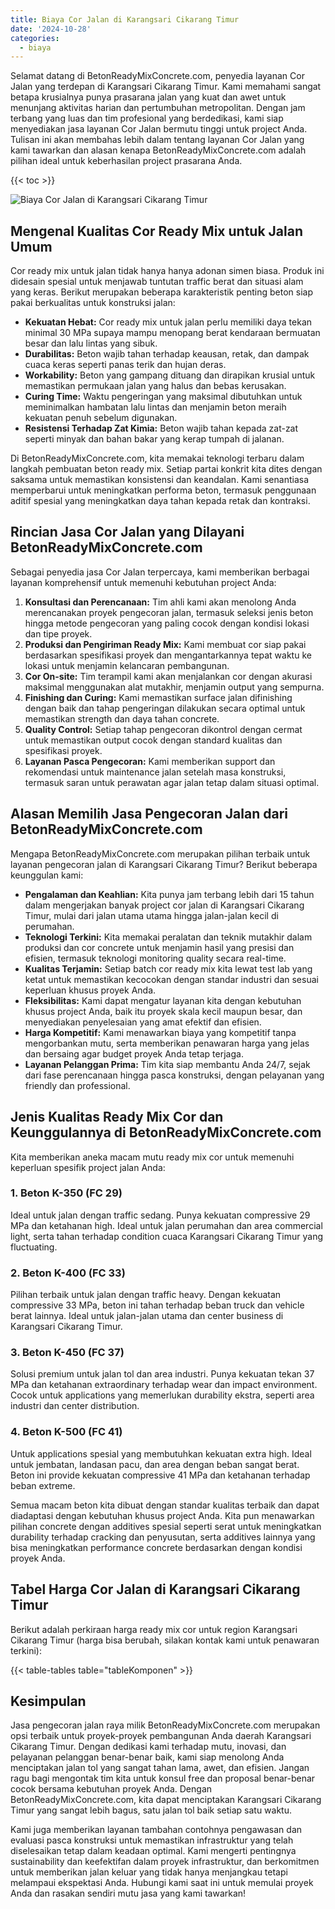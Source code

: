 ```yaml
---
title: Biaya Cor Jalan di Karangsari Cikarang Timur
date: '2024-10-28'
categories:
  - biaya
---
```


Selamat datang di BetonReadyMixConcrete.com, penyedia layanan Cor Jalan yang terdepan di Karangsari Cikarang Timur. Kami memahami sangat betapa krusialnya punya prasarana jalan yang kuat dan awet untuk menunjang aktivitas harian dan pertumbuhan metropolitan. Dengan jam terbang yang luas dan tim profesional yang berdedikasi, kami siap menyediakan jasa layanan Cor Jalan bermutu tinggi untuk project Anda. Tulisan ini akan membahas lebih dalam tentang layanan Cor Jalan yang kami tawarkan dan alasan kenapa BetonReadyMixConcrete.com adalah pilihan ideal untuk keberhasilan project prasarana Anda.

{{< toc >}}

![Biaya Cor Jalan di Karangsari Cikarang Timur](https://betoncor8.github.io/cor/harga-beton-readymix-concrete%20(28).png)

## Mengenal Kualitas Cor Ready Mix untuk Jalan Umum

Cor ready mix untuk jalan tidak hanya hanya adonan simen biasa. Produk ini didesain spesial untuk menjawab tuntutan traffic berat dan situasi alam yang keras. Berikut merupakan beberapa karakteristik penting beton siap pakai berkualitas untuk konstruksi jalan:

- **Kekuatan Hebat:** Cor ready mix untuk jalan perlu memiliki daya tekan minimal 30 MPa supaya mampu menopang berat kendaraan bermuatan besar dan lalu lintas yang sibuk.
- **Durabilitas:** Beton wajib tahan terhadap keausan, retak, dan dampak cuaca keras seperti panas terik dan hujan deras.
- **Workability:** Beton yang gampang dituang dan dirapikan krusial untuk memastikan permukaan jalan yang halus dan bebas kerusakan.
- **Curing Time:** Waktu pengeringan yang maksimal dibutuhkan untuk meminimalkan hambatan lalu lintas dan menjamin beton meraih kekuatan penuh sebelum digunakan.
- **Resistensi Terhadap Zat Kimia:** Beton wajib tahan kepada zat-zat seperti minyak dan bahan bakar yang kerap tumpah di jalanan.

Di BetonReadyMixConcrete.com, kita memakai teknologi terbaru dalam langkah pembuatan beton ready mix. Setiap partai konkrit kita dites dengan saksama untuk memastikan konsistensi dan keandalan. Kami senantiasa memperbarui untuk meningkatkan performa beton, termasuk penggunaan aditif spesial yang meningkatkan daya tahan kepada retak dan kontraksi.

## Rincian Jasa Cor Jalan yang Dilayani BetonReadyMixConcrete.com

Sebagai penyedia jasa Cor Jalan terpercaya, kami memberikan berbagai layanan komprehensif untuk memenuhi kebutuhan project Anda:

1. **Konsultasi dan Perencanaan:** Tim ahli kami akan menolong Anda merencanakan proyek pengecoran jalan, termasuk seleksi jenis beton hingga metode pengecoran yang paling cocok dengan kondisi lokasi dan tipe proyek.
2. **Produksi dan Pengiriman Ready Mix:** Kami membuat cor siap pakai berdasarkan spesifikasi proyek dan mengantarkannya tepat waktu ke lokasi untuk menjamin kelancaran pembangunan.
3. **Cor On-site:** Tim terampil kami akan menjalankan cor dengan akurasi maksimal menggunakan alat mutakhir, menjamin output yang sempurna.
4. **Finishing dan Curing:** Kami memastikan surface jalan difinishing dengan baik dan tahap pengeringan dilakukan secara optimal untuk memastikan strength dan daya tahan concrete.
5. **Quality Control:** Setiap tahap pengecoran dikontrol dengan cermat untuk memastikan output cocok dengan standard kualitas dan spesifikasi proyek.
6. **Layanan Pasca Pengecoran:** Kami memberikan support dan rekomendasi untuk maintenance jalan setelah masa konstruksi, termasuk saran untuk perawatan agar jalan tetap dalam situasi optimal.

## Alasan Memilih Jasa Pengecoran Jalan dari BetonReadyMixConcrete.com

Mengapa BetonReadyMixConcrete.com merupakan pilihan terbaik untuk layanan pengecoran jalan di Karangsari Cikarang Timur? Berikut beberapa keunggulan kami:

- **Pengalaman dan Keahlian:** Kita punya jam terbang lebih dari 15 tahun dalam mengerjakan banyak project cor jalan di Karangsari Cikarang Timur, mulai dari jalan utama utama hingga jalan-jalan kecil di perumahan.
- **Teknologi Terkini:** Kita memakai peralatan dan teknik mutakhir dalam produksi dan cor concrete untuk menjamin hasil yang presisi dan efisien, termasuk teknologi monitoring quality secara real-time.
- **Kualitas Terjamin:** Setiap batch cor ready mix kita lewat test lab yang ketat untuk memastikan kecocokan dengan standar industri dan sesuai keperluan khusus proyek Anda.
- **Fleksibilitas:** Kami dapat mengatur layanan kita dengan kebutuhan khusus project Anda, baik itu proyek skala kecil maupun besar, dan menyediakan penyelesaian yang amat efektif dan efisien.
- **Harga Kompetitif:** Kami menawarkan biaya yang kompetitif tanpa mengorbankan mutu, serta memberikan penawaran harga yang jelas dan bersaing agar budget proyek Anda tetap terjaga.
- **Layanan Pelanggan Prima:** Tim kita siap membantu Anda 24/7, sejak dari fase perencanaan hingga pasca konstruksi, dengan pelayanan yang friendly dan professional.

## Jenis Kualitas Ready Mix Cor dan Keunggulannya di BetonReadyMixConcrete.com

Kita memberikan aneka macam mutu ready mix cor untuk memenuhi keperluan spesifik project jalan Anda:

### 1\. Beton K-350 (FC 29)

Ideal untuk jalan dengan traffic sedang. Punya kekuatan compressive 29 MPa dan ketahanan high. Ideal untuk jalan perumahan dan area commercial light, serta tahan terhadap condition cuaca Karangsari Cikarang Timur yang fluctuating.

### 2\. Beton K-400 (FC 33)

Pilihan terbaik untuk jalan dengan traffic heavy. Dengan kekuatan compressive 33 MPa, beton ini tahan terhadap beban truck dan vehicle berat lainnya. Ideal untuk jalan-jalan utama dan center business di Karangsari Cikarang Timur.

### 3\. Beton K-450 (FC 37)

Solusi premium untuk jalan tol dan area industri. Punya kekuatan tekan 37 MPa dan ketahanan extraordinary terhadap wear dan impact environment. Cocok untuk applications yang memerlukan durability ekstra, seperti area industri dan center distribution.

### 4\. Beton K-500 (FC 41)

Untuk applications spesial yang membutuhkan kekuatan extra high. Ideal untuk jembatan, landasan pacu, dan area dengan beban sangat berat. Beton ini provide kekuatan compressive 41 MPa dan ketahanan terhadap beban extreme.

Semua macam beton kita dibuat dengan standar kualitas terbaik dan dapat diadaptasi dengan kebutuhan khusus project Anda. Kita pun menawarkan pilihan concrete dengan additives spesial seperti serat untuk meningkatkan durability terhadap cracking dan penyusutan, serta additives lainnya yang bisa meningkatkan performance concrete berdasarkan dengan kondisi proyek Anda.

## Tabel Harga Cor Jalan di Karangsari Cikarang Timur

Berikut adalah perkiraan harga ready mix cor untuk region Karangsari Cikarang Timur (harga bisa berubah, silakan kontak kami untuk penawaran terkini):

{{< table-tables table="tableKomponen" >}}

## Kesimpulan

Jasa pengecoran jalan raya milik BetonReadyMixConcrete.com merupakan opsi terbaik untuk proyek-proyek pembangunan Anda daerah Karangsari Cikarang Timur. Dengan dedikasi kami terhadap mutu, inovasi, dan pelayanan pelanggan benar-benar baik, kami siap menolong Anda menciptakan jalan tol yang sangat tahan lama, awet, dan efisien. Jangan ragu bagi mengontak tim kita untuk konsul free dan proposal benar-benar cocok bersama kebutuhan proyek Anda. Dengan BetonReadyMixConcrete.com, kita dapat menciptakan Karangsari Cikarang Timur yang sangat lebih bagus, satu jalan tol baik setiap satu waktu.

Kami juga memberikan layanan tambahan contohnya pengawasan dan evaluasi pasca konstruksi untuk memastikan infrastruktur yang telah diselesaikan tetap dalam keadaan optimal. Kami mengerti pentingnya sustainability dan keefektifan dalam proyek infrastruktur, dan berkomitmen untuk memberikan jalan keluar yang tidak hanya menjangkau tetapi melampaui ekspektasi Anda. Hubungi kami saat ini untuk memulai proyek Anda dan rasakan sendiri mutu jasa yang kami tawarkan!

